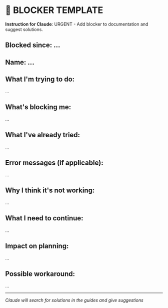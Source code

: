 # 🚨 BLOCKER TEMPLATE

**Instruction for Claude**: URGENT - Add blocker to documentation and suggest solutions.

## Blocked since: ...
## Name: ...

## What I'm trying to do:
...

## What's blocking me:
...

## What I've already tried:
...

## Error messages (if applicable):
...

## Why I think it's not working:
...

## What I need to continue:
...

## Impact on planning:
...

## Possible workaround:
...

---
*Claude will search for solutions in the guides and give suggestions*